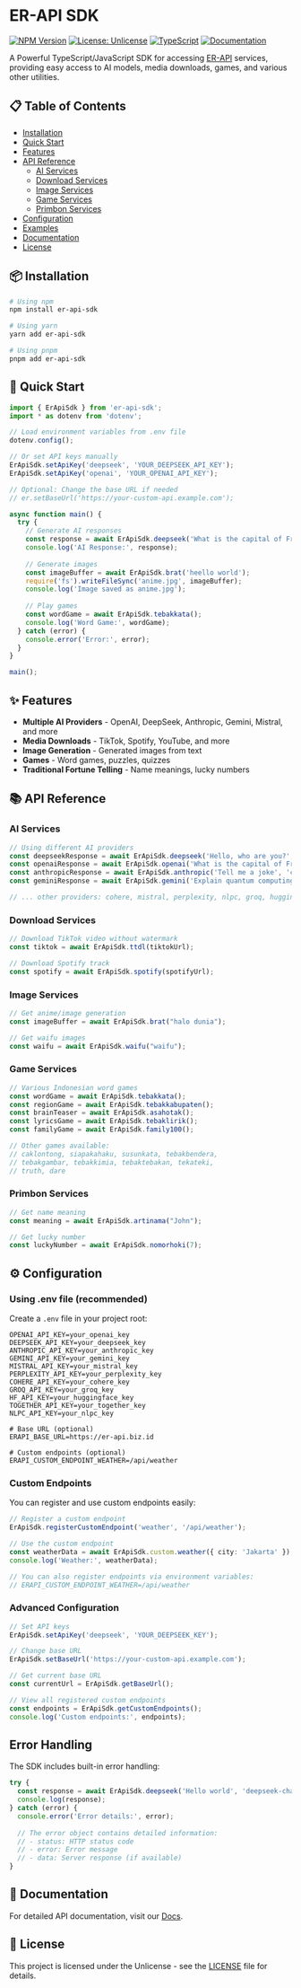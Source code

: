 # ER-API SDK

[![NPM Version](https://img.shields.io/npm/v/er-api-sdk.svg)](https://www.npmjs.com/package/er-api-sdk)
[![License: Unlicense](https://img.shields.io/badge/license-Unlicense-blue.svg)](http://unlicense.org/)
[![TypeScript](https://img.shields.io/badge/TypeScript-4.9%2B-blue)](https://www.typescriptlang.org/)
[![Documentation](https://img.shields.io/badge/docs-TypeDoc-brightgreen)](https://ernewdev0.github.io/er-api-sdk/)

A Powerful TypeScript/JavaScript SDK for accessing [ER-API](https://er-api.biz.id) services, providing easy access to AI models, media downloads, games, and various other utilities.

## 📋 Table of Contents

- [Installation](#installation)
- [Quick Start](#quick-start)
- [Features](#features)
- [API Reference](#api-reference)
  - [AI Services](#ai-services)
  - [Download Services](#download-services)
  - [Image Services](#image-services)
  - [Game Services](#game-services)
  - [Primbon Services](#primbon-services)
- [Configuration](#configuration)
- [Examples](#examples)
- [Documentation](#documentation)
- [License](#license)

## 📦 Installation

```bash
# Using npm
npm install er-api-sdk

# Using yarn
yarn add er-api-sdk

# Using pnpm
pnpm add er-api-sdk
```

## 🚀 Quick Start

```typescript
import { ErApiSdk } from 'er-api-sdk';
import * as dotenv from 'dotenv';

// Load environment variables from .env file
dotenv.config();

// Or set API keys manually
ErApiSdk.setApiKey('deepseek', 'YOUR_DEEPSEEK_API_KEY');
ErApiSdk.setApiKey('openai', 'YOUR_OPENAI_API_KEY');

// Optional: Change the base URL if needed
// er.setBaseUrl('https://your-custom-api.example.com');

async function main() {
  try {
    // Generate AI responses
    const response = await ErApiSdk.deepseek('What is the capital of France?', 'deepseek-chat');
    console.log('AI Response:', response);
    
    // Generate images
    const imageBuffer = await ErApiSdk.brat('heello world');
    require('fs').writeFileSync('anime.jpg', imageBuffer);
    console.log('Image saved as anime.jpg');
    
    // Play games
    const wordGame = await ErApiSdk.tebakkata();
    console.log('Word Game:', wordGame);
  } catch (error) {
    console.error('Error:', error);
  }
}

main();
```

## ✨ Features

- **Multiple AI Providers** - OpenAI, DeepSeek, Anthropic, Gemini, Mistral, and more
- **Media Downloads** - TikTok, Spotify, YouTube, and more
- **Image Generation** - Generated images from text
- **Games** - Word games, puzzles, quizzes
- **Traditional Fortune Telling** - Name meanings, lucky numbers

## 📚 API Reference

### AI Services

```typescript
// Using different AI providers
const deepseekResponse = await ErApiSdk.deepseek('Hello, who are you?', 'deepseek-chat');
const openaiResponse = await ErApiSdk.openai('What is the capital of France?', 'gpt-4o-mini');
const anthropicResponse = await ErApiSdk.anthropic('Tell me a joke', 'claude-3-haiku');
const geminiResponse = await ErApiSdk.gemini('Explain quantum computing', 'gemini-pro');

// ... other providers: cohere, mistral, perplexity, nlpc, groq, huggingface, together
```

### Download Services

```typescript
// Download TikTok video without watermark
const tiktok = await ErApiSdk.ttdl(tiktokUrl);

// Download Spotify track
const spotify = await ErApiSdk.spotify(spotifyUrl);
```

### Image Services

```typescript
// Get anime/image generation
const imageBuffer = await ErApiSdk.brat("halo dunia");

// Get waifu images
const waifu = await ErApiSdk.waifu("waifu");
```

### Game Services

```typescript
// Various Indonesian word games
const wordGame = await ErApiSdk.tebakkata();
const regionGame = await ErApiSdk.tebakkabupaten();
const brainTeaser = await ErApiSdk.asahotak();
const lyricsGame = await ErApiSdk.tebaklirik();
const familyGame = await ErApiSdk.family100();

// Other games available:
// caklontong, siapakahaku, susunkata, tebakbendera,
// tebakgambar, tebakkimia, tebaktebakan, tekateki,
// truth, dare
```

### Primbon Services

```typescript
// Get name meaning
const meaning = await ErApiSdk.artinama("John");

// Get lucky number
const luckyNumber = await ErApiSdk.nomorhoki(7);
```

## ⚙️ Configuration

### Using .env file (recommended)

Create a `.env` file in your project root:

```
OPENAI_API_KEY=your_openai_key
DEEPSEEK_API_KEY=your_deepseek_key
ANTHROPIC_API_KEY=your_anthropic_key
GEMINI_API_KEY=your_gemini_key
MISTRAL_API_KEY=your_mistral_key
PERPLEXITY_API_KEY=your_perplexity_key
COHERE_API_KEY=your_cohere_key
GROQ_API_KEY=your_groq_key
HF_API_KEY=your_huggingface_key
TOGETHER_API_KEY=your_together_key
NLPC_API_KEY=your_nlpc_key

# Base URL (optional)
ERAPI_BASE_URL=https://er-api.biz.id

# Custom endpoints (optional)
ERAPI_CUSTOM_ENDPOINT_WEATHER=/api/weather
```

### Custom Endpoints

You can register and use custom endpoints easily:

```typescript
// Register a custom endpoint
ErApiSdk.registerCustomEndpoint('weather', '/api/weather');

// Use the custom endpoint
const weatherData = await ErApiSdk.custom.weather({ city: 'Jakarta' });
console.log('Weather:', weatherData);

// You can also register endpoints via environment variables:
// ERAPI_CUSTOM_ENDPOINT_WEATHER=/api/weather
```

### Advanced Configuration

```typescript
// Set API keys
ErApiSdk.setApiKey('deepseek', 'YOUR_DEEPSEEK_KEY');

// Change base URL
ErApiSdk.setBaseUrl('https://your-custom-api.example.com');

// Get current base URL
const currentUrl = ErApiSdk.getBaseUrl();

// View all registered custom endpoints
const endpoints = ErApiSdk.getCustomEndpoints();
console.log('Custom endpoints:', endpoints);
```

## Error Handling

The SDK includes built-in error handling:

```typescript
try {
  const response = await ErApiSdk.deepseek('Hello world', 'deepseek-chat');
  console.log(response);
} catch (error) {
  console.error('Error details:', error);
  
  // The error object contains detailed information:
  // - status: HTTP status code
  // - error: Error message
  // - data: Server response (if available)
}
```

## 📖 Documentation

For detailed API documentation, visit our [Docs](https://erbots.github.io/er-api-sdk/).

## 📄 License

This project is licensed under the Unlicense - see the [LICENSE](https://github.com/ErBots/Er-Api-SDK) file for details.